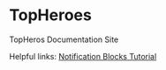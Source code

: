 # TopHeroes
TopHeros Documentation Site


Helpful links:
[Notification Blocks Tutorial](https://www.freecodecamp.org/news/how-to-create-notice-blocks-in-markdown/)